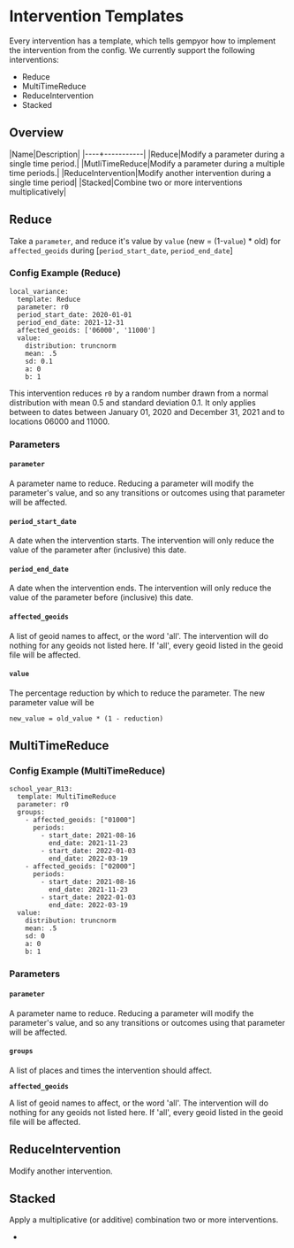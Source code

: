 # Intervention Templates

Every intervention has a template, which tells gempyor how to implement the intervention from the config. We currently support the following interventions:

* Reduce
* MultiTimeReduce
* ReduceIntervention
* Stacked

## Overview

|Name|Description| |----+-----------| |Reduce|Modify a parameter during a single time period.| |MutliTimeReduce|Modify a parameter during a multiple time periods.| |ReduceIntervention|Modify another intervention during a single time period| |Stacked|Combine two or more interventions multiplicatively|

## Reduce

Take a `parameter`, and reduce it's value by `value` (new = (1-`value`) \* old) for `affected_geoids` during \[`period_start_date`, `period_end_date`]

### Config Example (Reduce)

```
local_variance:
  template: Reduce
  parameter: r0
  period_start_date: 2020-01-01
  period_end_date: 2021-12-31
  affected_geoids: ['06000', '11000']
  value:
    distribution: truncnorm
    mean: .5
    sd: 0.1
    a: 0
    b: 1
```

This intervention reduces `r0` by a random number drawn from a normal distribution with mean 0.5 and standard deviation 0.1. It only applies between to dates between January 01, 2020 and December 31, 2021 and to locations 06000 and 11000.

### Parameters

#### `parameter`

A parameter name to reduce. Reducing a parameter will modify the parameter's value, and so any transitions or outcomes using that parameter will be affected.

#### `period_start_date`

A date when the intervention starts. The intervention will only reduce the value of the parameter after (inclusive) this date.

#### `period_end_date`

A date when the intervention ends. The intervention will only reduce the value of the parameter before (inclusive) this date.

#### `affected_geoids`

A list of geoid names to affect, or the word 'all'. The intervention will do nothing for any geoids not listed here. If 'all', every geoid listed in the geoid file will be affected.

#### `value`

The percentage reduction by which to reduce the parameter. The new parameter value will be

```
new_value = old_value * (1 - reduction)
```

## MultiTimeReduce

### Config Example (MultiTimeReduce)

```
school_year_R13:
  template: MultiTimeReduce
  parameter: r0
  groups:
    - affected_geoids: ["01000"]
      periods:
        - start_date: 2021-08-16
          end_date: 2021-11-23
        - start_date: 2022-01-03
          end_date: 2022-03-19
    - affected_geoids: ["02000"]
      periods:
        - start_date: 2021-08-16
          end_date: 2021-11-23
        - start_date: 2022-01-03
          end_date: 2022-03-19
  value:
    distribution: truncnorm
    mean: .5
    sd: 0
    a: 0
    b: 1
```

### Parameters

#### `parameter`

A parameter name to reduce. Reducing a parameter will modify the parameter's value, and so any transitions or outcomes using that parameter will be affected.

#### `groups`

A list of places and times the intervention should affect.

**`affected_geoids`**

A list of geoid names to affect, or the word 'all'. The intervention will do nothing for any geoids not listed here. If 'all', every geoid listed in the geoid file will be affected.

####

## ReduceIntervention

Modify another intervention.

## Stacked

Apply a multiplicative (or additive) combination two or more interventions.

*
